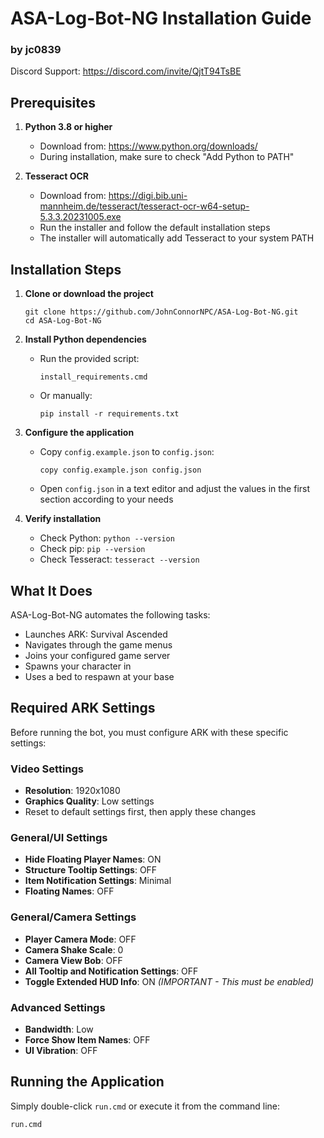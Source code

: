 # ASA-Log-Bot-NG Installation Guide
### by jc0839
Discord Support: https://discord.com/invite/QjtT94TsBE

## Prerequisites
1. **Python 3.8 or higher**
   - Download from: https://www.python.org/downloads/
   - During installation, make sure to check "Add Python to PATH"

2. **Tesseract OCR**
   - Download from: https://digi.bib.uni-mannheim.de/tesseract/tesseract-ocr-w64-setup-5.3.3.20231005.exe
   - Run the installer and follow the default installation steps
   - The installer will automatically add Tesseract to your system PATH

## Installation Steps
1. **Clone or download the project**
   ```
   git clone https://github.com/JohnConnorNPC/ASA-Log-Bot-NG.git
   cd ASA-Log-Bot-NG
   ```

2. **Install Python dependencies**
   - Run the provided script:
     ```
     install_requirements.cmd
     ```
   - Or manually:
     ```
     pip install -r requirements.txt
     ```

3. **Configure the application**
   - Copy `config.example.json` to `config.json`:
     ```
     copy config.example.json config.json
     ```
   - Open `config.json` in a text editor and adjust the values in the first section according to your needs

4. **Verify installation**
   - Check Python: `python --version`
   - Check pip: `pip --version`
   - Check Tesseract: `tesseract --version`

## What It Does
ASA-Log-Bot-NG automates the following tasks:
- Launches ARK: Survival Ascended
- Navigates through the game menus
- Joins your configured game server
- Spawns your character in
- Uses a bed to respawn at your base

## Required ARK Settings
Before running the bot, you must configure ARK with these specific settings:

### Video Settings
- **Resolution**: 1920x1080
- **Graphics Quality**: Low settings
- Reset to default settings first, then apply these changes

### General/UI Settings
- **Hide Floating Player Names**: ON
- **Structure Tooltip Settings**: OFF
- **Item Notification Settings**: Minimal
- **Floating Names**: OFF

### General/Camera Settings
- **Player Camera Mode**: OFF
- **Camera Shake Scale**: 0
- **Camera View Bob**: OFF
- **All Tooltip and Notification Settings**: OFF
- **Toggle Extended HUD Info**: ON *(IMPORTANT - This must be enabled)*

### Advanced Settings
- **Bandwidth**: Low
- **Force Show Item Names**: OFF
- **UI Vibration**: OFF

## Running the Application
Simply double-click `run.cmd` or execute it from the command line:
```
run.cmd
```
